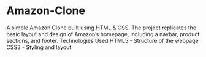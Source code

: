 # Amazon-Clone
A simple Amazon Clone built using HTML & CSS. The project replicates the basic layout and design of Amazon’s homepage, including a navbar, product sections, and footer.
Technologies Used
HTML5 - Structure of the webpage
CSS3 - Styling and layout
